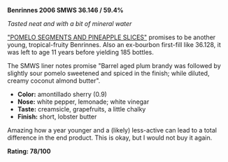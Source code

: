 **Benrinnes 2006 SMWS 36.146 / 59.4%**

*Tasted neat and with a bit of mineral water*

["POMELO SEGMENTS AND PINEAPPLE SLICES"](https://www.whiskybase.com/whiskies/whisky/118523/benrinnes-2006-smws-36146) promises to be another young, tropical-fruity Benrinnes.  Also an ex-bourbon first-fill like 36.128, it was left to age 11 years before yielding 185 bottles.

The SMWS liner notes promise "Barrel aged plum brandy was followed by slightly sour pomelo sweetened and spiced in the finish; while diluted, creamy coconut almond butter".

* **Color:** amontillado sherry (0.9)
* **Nose:** white pepper, lemonade; white vinegar
* **Taste:** creamsicle, grapefruits, a little chalky
* **Finish:** short, lobster butter

Amazing how a year younger and a (likely) less-active can lead to a total difference in the end product.  This is okay, but I would not buy it again. 

**Rating: 78/100**